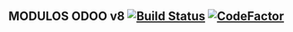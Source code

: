 MODULOS ODOO v8 [![Build Status](https://travis-ci.org/jobiols/odoo-addons.svg?branch=8.0)](https://travis-ci.org/jobiols/odoo-addons) [![CodeFactor](https://www.codefactor.io/repository/github/jobiols/odoo-addons/badge/8.0)](https://www.codefactor.io/repository/github/jobiols/odoo-addons/overview/8.0) 
---------------
